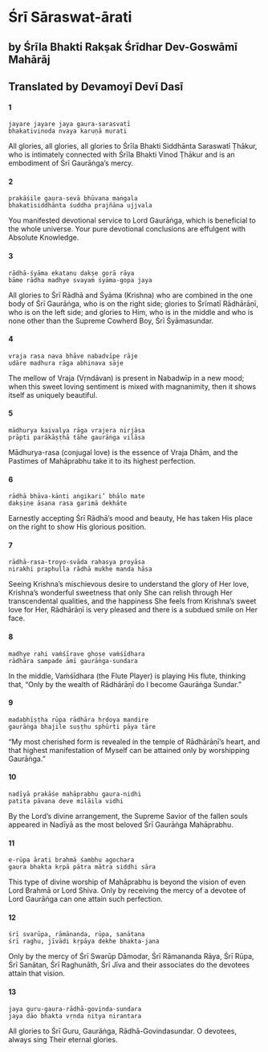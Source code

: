 # Śrī Sāraswat-ārati

## by Śrīla Bhakti Rakṣak Śrīdhar Dev-Goswāmī Mahārāj

## Translated by Devamoyī Devī Dasī

#### 1

    jayare jayare jaya gaura-sarasvatī
    bhakativinoda nvaya karuṇā murati

All glories, all glories, all glories to Śrīla Bhakti Siddhānta Saraswatī Ṭhākur, who is intimately connected with Śrīla Bhakti Vinod Ṭhākur and is an embodiment of Śrī Gaurāṅga’s mercy.

#### 2

    prakāśile gaura-sevā bhūvana maṅgala
    bhakatisiddhānta śuddha prajñāna ujjvala

You  manifested  devotional  service  to  Lord Gaurāṅga, which is beneficial to the whole universe. Your pure devotional conclusions are effulgent with Absolute Knowledge.

#### 3

    rādhā-śyāma ekatanu dakṣe gorā rāya
    bāme rādha madhye svayaṁ śyāma-gopa jaya

All glories to Śrī Rādhā and Śyāma (Krishna) who are combined in the one body of Śrī Gaurāṅga, who is on the right side; glories to Śrīmatī Rādhārāṇī, who is on the left side; and glories to Him, who is in the middle and who is none other than the Supreme Cowherd Boy, Śrī Śyāmasundar.

#### 4

    vraja rasa nava bhāve nabadvīpe rāje
    udāre madhura rāga abhinava sāje

The mellow of Vraja (Vṛndāvan) is present in Nabadwīp in a new mood; when this sweet loving sentiment is mixed with magnanimity, then it shows itself as uniquely beautiful.

#### 5

    mādhurya kaivalya rāga vrajera nirjāsa
    prāpti parākāṣṭhā tāhe gaurāṅga vilāsa

Mādhurya-rasa (conjugal love) is the essence of Vraja Dhām, and the Pastimes of Mahāprabhu take it to its highest perfection.

#### 6

    rādhā bhāva-kānti aṅgikari’ bhālo mate
    dakṣiṇe āsana rasa garimā dekhāte

Earnestly accepting Śrī Rādhā’s mood and beauty, He has taken His place on the right to show His glorious position.

#### 7

    rādhā-rasa-troyo-svāda rahasya proyāsa
    nirakhi praphulla rādhā mukhe manda hāsa

Seeing Krishna’s mischievous desire to understand the glory of Her love, Krishna’s wonderful sweetness that only She can relish through Her transcendental qualities, and the happiness She feels from Krishna’s sweet love for Her, Rādhārāṇī is very pleased and there is a subdued smile on Her face.

#### 8

    madhye rahi vaṁśīrave ghoṣe vaṁśīdhara
    rādhāra sampade āmī gaurāṅga-sundara

In the middle, Vaṁśīdhara (the Flute Player) is playing His flute, thinking that, “Only by the wealth of Rādhārāṇī do I become Gaurāṅga Sundar.”

#### 9

    madabhīṣṭha rūpa rādhāra hṛdoya mandire
    gaurāṅga bhajile suṣṭhu sphūrti pāya tāre

“My most cherished form is revealed in the temple of Rādhārāṇī’s heart, and that highest manifestation of Myself can be attained only by worshipping Gaurāṅga.”

#### 10

    nadīyā prakāśe mahāprabhu gaura-nidhi
    patita pāvana deve milāila vidhi

By the Lord’s divine arrangement, the Supreme Savior of the fallen souls appeared in Nadīyā as the most beloved Śrī Gaurāṅga Mahāprabhu.

#### 11

    e-rūpa ārati brahmā śambhu agochara
    gaura bhakta kṛpā pātra mātra siddhi sāra

This type of divine worship of Mahāprabhu is beyond the vision of even Lord Brahmā or Lord Shiva. Only by receiving the mercy of a devotee of Lord Gaurāṅga can one attain such perfection.

#### 12

    śrī svarūpa, rāmānanda, rūpa, sanātana
    śrī raghu, jīvādi kṛpāya dekhe bhakta-jana

Only by the mercy of Śrī Swarūp Dāmodar, Śrī Rāmananda Rāya, Śrī Rūpa, Śrī Sanātan, Śrī Raghunāth, Śrī Jīva and their associates do the devotees attain that vision.

#### 13

    jaya guru-gaura-rādhā-govinda-sundara
    jaya dāo bhakta vṛnda nitya nirantara

All glories to Śrī Guru, Gaurāṅga, Rādhā-Govindasundar. O devotees, always sing Their eternal glories.


